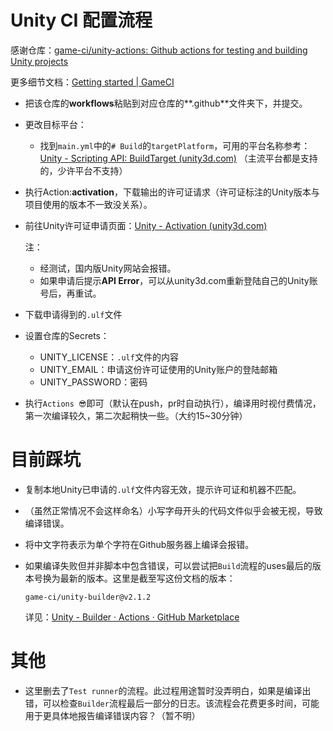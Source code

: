 # Unity CI 配置流程

感谢仓库：[game-ci/unity-actions: Github actions for testing and building Unity projects](https://github.com/game-ci/unity-actions)

更多细节文档：[Getting started | GameCI](https://game.ci/docs/github/getting-started)

* 把该仓库的**workflows**粘贴到对应仓库的**.github**文件夹下，并提交。
* 更改目标平台：
  * 找到`main.yml`中的`# Build`的`targetPlatform`，可用的平台名称参考：[Unity - Scripting API: BuildTarget (unity3d.com)](https://docs.unity3d.com/ScriptReference/BuildTarget.html) （主流平台都是支持的，少许平台不支持）

* 执行Action:**activation**，下载输出的许可证请求（许可证标注的Unity版本与项目使用的版本不一致没关系）。

* 前往Unity许可证申请页面：[Unity - Activation (unity3d.com)](https://license.unity3d.com/manual)

  注：

  * 经测试，国内版Unity网站会报错。
  * 如果申请后提示**API Error**，可以从unity3d.com重新登陆自己的Unity账号后，再重试。

* 下载申请得到的`.ulf`文件
* 设置仓库的Secrets：
  * UNITY_LICENSE：`.ulf`文件的内容
  * UNITY_EMAIL：申请这份许可证使用的Unity账户的登陆邮箱
  * UNITY_PASSWORD：密码

* 执行`Actions 😎`即可（默认在push，pr时自动执行），编译用时视付费情况，第一次编译较久，第二次起稍快一些。（大约15~30分钟）

# 目前踩坑

* 复制本地Unity已申请的`.ulf`文件内容无效，提示许可证和机器不匹配。

* （虽然正常情况不会这样命名）小写字母开头的代码文件似乎会被无视，导致编译错误。

* 将中文字符表示为单个字符在Github服务器上编译会报错。

* 如果编译失败但并非脚本中包含错误，可以尝试把`Build`流程的uses最后的版本号换为最新的版本。这里是截至写这份文档的版本：

  ```
  game-ci/unity-builder@v2.1.2
  ```

  详见：[Unity - Builder · Actions · GitHub Marketplace](https://github.com/marketplace/actions/unity-builder)

# 其他

* 这里删去了`Test runner`的流程。此过程用途暂时没弄明白，如果是编译出错，可以检查`Builder`流程最后一部分的日志。该流程会花费更多时间，可能用于更具体地报告编译错误内容？（暂不明）